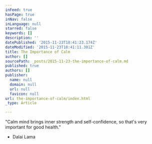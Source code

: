 ```yaml
---
inFeed: true
hasPage: true
inNav: false
inLanguage: null
starred: false
keywords: []
description: ''
datePublished: '2015-11-23T18:41:23.174Z'
dateModified: '2015-11-23T18:41:11.301Z'
title: The Importance of Calm
author: []
sourcePath: _posts/2015-11-23-the-importance-of-calm.md
published: true
authors: []
publisher:
  name: null
  domain: null
  url: null
  favicon: null
url: the-importance-of-calm/index.html
_type: Article

---
```

"Calm mind brings inner strength and self-confidence, so that's very important for good health."

- Dalai Lama